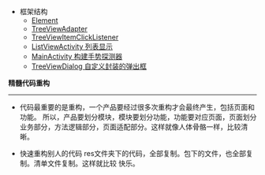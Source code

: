 

- 框架结构
   - [Element](app/src/main/java/crazy/tyq/ceshiwarehouse/treeview/Element.java)
   - [TreeViewAdapter](app/src/main/java/crazy/tyq/ceshiwarehouse/treeview/TreeViewAdapter.java)
   - [TreeViewItemClickListener](app/src/main/java/crazy/tyq/ceshiwarehouse/treeview/TreeViewItemClickListener.java)
   - [ListViewActivity 列表显示](app/src/main/java/crazy/tyq/ceshiwarehouse/ListViewActivity.java)
   - [MainActivity 构建手势探测器](app/src/main/java/crazy/tyq/ceshiwarehouse/MainActivity.java)
   - [TreeViewDialog 自定义封装的弹出框](app/src/main/java/crazy/tyq/ceshiwarehouse/TreeViewDialog.java)



**精髓代码重构**

----------
- 代码最重要的是重构，一个产品要经过很多次重构才会最终产生，包括页面和功能。
所以，产品要划分模块，模块要划分功能，功能要对应页面，页面划分业务部分，方法逻辑部分，页面适配部分。这样就像人体骨骼一样，比较清晰。

- 快速重构别人的代码
res文件夹下的代码，全部复制。包下的文件，也全部复制。清单文件复制。这样就比较
快乐。
